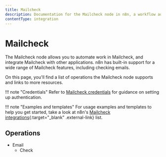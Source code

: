 ```yaml
---
title: Mailcheck
description: Documentation for the Mailcheck node in n8n, a workflow automation platform. Includes details of operations and configuration, and links to examples and credentials information.
contentType: integration
---
```


# Mailcheck

The Mailcheck node allows you to automate work in Mailcheck, and integrate Mailcheck with other applications. n8n has built-in support for a wide range of Mailcheck features, including checking emails. 

On this page, you'll find a list of operations the Mailcheck node supports and links to more resources.

!!! note "Credentials"
    Refer to [Mailcheck credentials](/integrations/builtin/credentials/mailcheck/) for guidance on setting up authentication. 

!!! note "Examples and templates"
    For usage examples and templates to help you get started, take a look at n8n's [Mailcheck integrations](https://n8n.io/integrations/mailcheck/){:target="_blank" .external-link} list.


## Operations

* Email
    * Check
